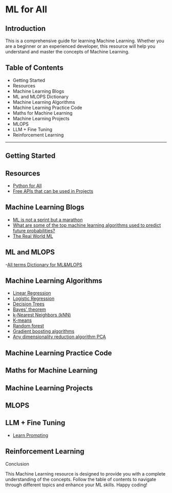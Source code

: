 
# ML for All

## Introduction

This is a comprehensive guide for learning Machine Learning. Whether you are a beginner or an experienced developer, this resource will help you understand and master the concepts of Machine Learning.


## Table of Contents

- Getting Started
- Resources
- Machine Learning Blogs
- ML and MLOPS Dictionary
- Machine Learning Algorithms
- Machine Learning Practice Code
- Maths for Machine Learning
- Machine Learning Projects
- MLOPS
- LLM + Fine Tuning
- Reinforcement Learning

--------

## Getting Started

## Resources

- [Python for All](https://github.com/MrVisionaryGenius/Python_for_all/blob/main/README.md)
- [Free APIs that can be used in Projects](https://github.com/public-apis/public-apis)

## Machine Learning Blogs

- [ML is not a sprint but a marathon](https://coderpreneur.substack.com/p/ml-is-not-a-sprint-but-a-marathon?utm_source=post-email-title&publication_id=1440693&post_id=138528251&utm_campaign=email-post-title&isFreemail=true&r=1nk33h&utm_medium=email)
- [What are some of the top machine learning algorithms used to predict future probabilities?](https://medium.com/@itsinterestingms/what-are-some-of-the-top-machine-learning-algorithms-used-to-predict-future-probabilities-660935b7da25)
- [The Real World ML](https://coderpreneur.substack.com/publish/posts/detail/107806999?referrer=%2Fpublish%2Fposts%2Fpublished)


## ML and MLOPS
-[All terms Dictionary for ML&MLOPS](https://www.hopsworks.ai/mlops-dictionary#P)

## Machine Learning Algorithms 
- [Linear Regression]()
- [Logistic Regression]()
- [Decision Trees ]()
- [Bayes' theorem]()
- [k-Nearest Neighbors (kNN)]()
- [K-means]()
- [Random forest]()
- [Gradient boosting algorithms]()
- [Any dimensionality reduction algorithm PCA]()


## Machine Learning Practice Code 


## Maths for Machine Learning 




## Machine Learning Projects



## MLOPS 



## LLM + Fine Tuning 
- [Learn Prompting](https://learnprompting.org/docs/intro)


## Reinforcement Learning



Conclusion

This Machine Learning resource is designed to provide you with a complete understanding of the concepts. Follow the table of contents to navigate through different topics and enhance your ML skills. Happy coding!
